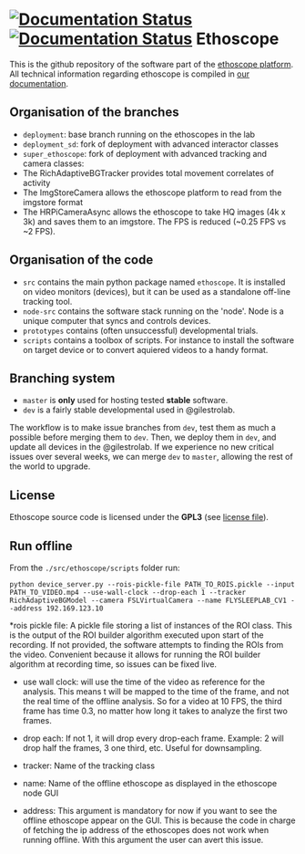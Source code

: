 [![Documentation Status](https://readthedocs.org/projects/ethoscope/badge/?version=latest)](http://ethoscope.readthedocs.org/en/latest/?badge=latest)
[![Documentation Status](https://readthedocs.org/projects/ethoscope/badge/?version=dev)](http://ethoscope.readthedocs.org/en/dev/?badge=dev)
Ethoscope
============

This is the github repository of the software part of the [ethoscope platform](http://gilestrolab.github.io/ethoscope/).
All technical information regarding ethoscope is compiled in [our documentation](https://qgeissmann.gitbooks.io/ethoscope-manual/content/).


Organisation of the branches
--------------------------------

* `deployment`: base branch running on the ethoscopes in the lab
* `deployment_sd`: fork of deployment with advanced interactor classes
* `super_ethoscope`: fork of deployment with advanced tracking and camera classes:
*    The RichAdaptiveBGTracker provides total movement correlates of activity
*    The ImgStoreCamera allows the ethoscope platform to read from the imgstore format
*    The HRPiCameraAsync allows the ethoscope to take HQ images (4k x 3k) and saves them to an imgstore. The FPS is reduced (~0.25 FPS vs ~2 FPS).





Organisation of the code
--------------------------

* `src` contains the main python package named `ethoscope`. It is installed on video monitors (devices), but it can be used as a standalone off-line tracking tool.
* `node-src` contains the software stack running on the 'node'. Node is a unique computer that syncs and controls devices.
* `prototypes` contains (often unsuccessful) developmental trials.
* `scripts` contains a toolbox of scripts. For instance to install the software on target device or to convert aquiered videos to a handy format.


Branching system
--------------------------

* `master` is **only** used for hosting tested **stable** software.
* `dev` is a fairly stable developmental used in @gilestrolab.

The workflow is to make issue branches from `dev`, test them as much a possible before merging them to `dev`.
Then, we deploy them in `dev`, and update all devices in the @gilestrolab.
If we experience no new critical issues over several weeks, we can merge `dev` to `master`, allowing the rest of the world to upgrade.

License
---------------

Ethoscope source code is licensed under the **GPL3** (see [license file](LICENSE)).

Run offline
------------

From the `./src/ethoscope/scripts` folder run:

```
python device_server.py --rois-pickle-file PATH_TO_ROIS.pickle --input PATH_TO_VIDEO.mp4 --use-wall-clock --drop-each 1 --tracker RichAdaptiveBGModel --camera FSLVirtualCamera --name FLYSLEEPLAB_CV1 --address 192.169.123.10
```
*rois pickle file: A pickle file storing a list of instances of the ROI class. This is the output of the ROI builder algorithm executed upon start of the recording. If not provided, the software attempts to finding the ROIs from the video. Convenient because it allows for running the ROI builder algorithm at recording time, so issues can be fixed live.

* use wall clock: will use the time of the video as reference for the analysis. This means t will be mapped to the time of the frame, and not the real time of the offline analysis. So for a video at 10 FPS, the third frame has time 0.3, no matter how long it takes to analyze the first two frames.

* drop each: If not 1, it will drop every drop-each frame. Example: 2 will drop half the frames, 3 one third, etc. Useful for downsampling.

* tracker: Name of the tracking class
* name: Name of the offline ethoscope as displayed in the ethoscope node GUI
* address: This argument is mandatory for now if you want to see the offline ethoscope appear on the GUI. This is because the code in charge of fetching the ip address of the ethoscopes does not work when running offline. With this argument the user can avert this issue.
 

